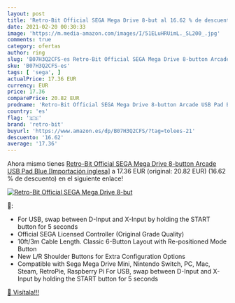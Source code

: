 ```yaml
---
layout: post
title: 'Retro-Bit Official SEGA Mega Drive 8-but al 16.62 % de descuento'
date: 2021-02-20 00:30:33
image: 'https://m.media-amazon.com/images/I/51ELuHRUimL._SL200_.jpg'
comments: true
category: ofertas
author: ring
slug: 'B07H3Q2CFS-es Retro-Bit Official SEGA Mega Drive 8-button Arcade USB Pad...'
sku: 'B07H3Q2CFS-es'
tags: [ 'sega', ]
actualPrice: 17.36 EUR
currency: EUR
price: 17.36
comparePrice: 20.82 EUR
prodname: 'Retro-Bit Official SEGA Mega Drive 8-button Arcade USB Pad Blue [Importación inglesa]'
country: 'es'
flag: '🇪🇸'
brand: 'retro-bit'
buyurl: 'https://www.amazon.es/dp/B07H3Q2CFS/?tag=tolees-21'
descuento: '16.62'
average: '17.36'
---
```


Ahora mismo tienes [Retro-Bit Official SEGA Mega Drive 8-button Arcade USB Pad Blue [Importación inglesa]](https://www.amazon.es/dp/B07H3Q2CFS/?tag=tolees-21) a 17.36 EUR (original: 20.82 EUR) (16.62 %  de descuento) en el siguiente enlace!

[![Retro-Bit Official SEGA Mega Drive 8-but](https://m.media-amazon.com/images/I/51ELuHRUimL._SL200_.jpg)](https://www.amazon.es/dp/B07H3Q2CFS/?tag=tolees-21)

🔎:

- For USB, swap between D-Input and X-Input by holding the START button for 5 seconds
- Official SEGA Licensed Controller (Original Grade Quality)
- 10ft/3m Cable Length. Classic 6-Button Layout with Re-positioned Mode Button
- New L/R Shoulder Buttons for Extra Configuration Options
- Compatible with Sega Mega Drive Mini, Nintendo Switch, PC, Mac, Steam, RetroPie, Raspberry Pi For USB, swap between D-Input and X-Input by holding the START button for 5 seconds

[🛒 Visítala!!!](https://www.amazon.es/dp/B07H3Q2CFS/?tag=tolees-21)
